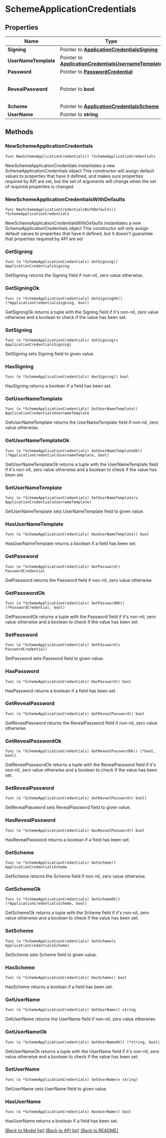 # SchemeApplicationCredentials

## Properties

Name | Type | Description | Notes
------------ | ------------- | ------------- | -------------
**Signing** | Pointer to [**ApplicationCredentialsSigning**](ApplicationCredentialsSigning.md) |  | [optional] 
**UserNameTemplate** | Pointer to [**ApplicationCredentialsUsernameTemplate**](ApplicationCredentialsUsernameTemplate.md) |  | [optional] 
**Password** | Pointer to [**PasswordCredential**](PasswordCredential.md) |  | [optional] 
**RevealPassword** | Pointer to **bool** | Allow users to securely see their password | [optional] 
**Scheme** | Pointer to [**ApplicationCredentialsScheme**](ApplicationCredentialsScheme.md) |  | [optional] 
**UserName** | Pointer to **string** |  | [optional] 

## Methods

### NewSchemeApplicationCredentials

`func NewSchemeApplicationCredentials() *SchemeApplicationCredentials`

NewSchemeApplicationCredentials instantiates a new SchemeApplicationCredentials object
This constructor will assign default values to properties that have it defined,
and makes sure properties required by API are set, but the set of arguments
will change when the set of required properties is changed

### NewSchemeApplicationCredentialsWithDefaults

`func NewSchemeApplicationCredentialsWithDefaults() *SchemeApplicationCredentials`

NewSchemeApplicationCredentialsWithDefaults instantiates a new SchemeApplicationCredentials object
This constructor will only assign default values to properties that have it defined,
but it doesn't guarantee that properties required by API are set

### GetSigning

`func (o *SchemeApplicationCredentials) GetSigning() ApplicationCredentialsSigning`

GetSigning returns the Signing field if non-nil, zero value otherwise.

### GetSigningOk

`func (o *SchemeApplicationCredentials) GetSigningOk() (*ApplicationCredentialsSigning, bool)`

GetSigningOk returns a tuple with the Signing field if it's non-nil, zero value otherwise
and a boolean to check if the value has been set.

### SetSigning

`func (o *SchemeApplicationCredentials) SetSigning(v ApplicationCredentialsSigning)`

SetSigning sets Signing field to given value.

### HasSigning

`func (o *SchemeApplicationCredentials) HasSigning() bool`

HasSigning returns a boolean if a field has been set.

### GetUserNameTemplate

`func (o *SchemeApplicationCredentials) GetUserNameTemplate() ApplicationCredentialsUsernameTemplate`

GetUserNameTemplate returns the UserNameTemplate field if non-nil, zero value otherwise.

### GetUserNameTemplateOk

`func (o *SchemeApplicationCredentials) GetUserNameTemplateOk() (*ApplicationCredentialsUsernameTemplate, bool)`

GetUserNameTemplateOk returns a tuple with the UserNameTemplate field if it's non-nil, zero value otherwise
and a boolean to check if the value has been set.

### SetUserNameTemplate

`func (o *SchemeApplicationCredentials) SetUserNameTemplate(v ApplicationCredentialsUsernameTemplate)`

SetUserNameTemplate sets UserNameTemplate field to given value.

### HasUserNameTemplate

`func (o *SchemeApplicationCredentials) HasUserNameTemplate() bool`

HasUserNameTemplate returns a boolean if a field has been set.

### GetPassword

`func (o *SchemeApplicationCredentials) GetPassword() PasswordCredential`

GetPassword returns the Password field if non-nil, zero value otherwise.

### GetPasswordOk

`func (o *SchemeApplicationCredentials) GetPasswordOk() (*PasswordCredential, bool)`

GetPasswordOk returns a tuple with the Password field if it's non-nil, zero value otherwise
and a boolean to check if the value has been set.

### SetPassword

`func (o *SchemeApplicationCredentials) SetPassword(v PasswordCredential)`

SetPassword sets Password field to given value.

### HasPassword

`func (o *SchemeApplicationCredentials) HasPassword() bool`

HasPassword returns a boolean if a field has been set.

### GetRevealPassword

`func (o *SchemeApplicationCredentials) GetRevealPassword() bool`

GetRevealPassword returns the RevealPassword field if non-nil, zero value otherwise.

### GetRevealPasswordOk

`func (o *SchemeApplicationCredentials) GetRevealPasswordOk() (*bool, bool)`

GetRevealPasswordOk returns a tuple with the RevealPassword field if it's non-nil, zero value otherwise
and a boolean to check if the value has been set.

### SetRevealPassword

`func (o *SchemeApplicationCredentials) SetRevealPassword(v bool)`

SetRevealPassword sets RevealPassword field to given value.

### HasRevealPassword

`func (o *SchemeApplicationCredentials) HasRevealPassword() bool`

HasRevealPassword returns a boolean if a field has been set.

### GetScheme

`func (o *SchemeApplicationCredentials) GetScheme() ApplicationCredentialsScheme`

GetScheme returns the Scheme field if non-nil, zero value otherwise.

### GetSchemeOk

`func (o *SchemeApplicationCredentials) GetSchemeOk() (*ApplicationCredentialsScheme, bool)`

GetSchemeOk returns a tuple with the Scheme field if it's non-nil, zero value otherwise
and a boolean to check if the value has been set.

### SetScheme

`func (o *SchemeApplicationCredentials) SetScheme(v ApplicationCredentialsScheme)`

SetScheme sets Scheme field to given value.

### HasScheme

`func (o *SchemeApplicationCredentials) HasScheme() bool`

HasScheme returns a boolean if a field has been set.

### GetUserName

`func (o *SchemeApplicationCredentials) GetUserName() string`

GetUserName returns the UserName field if non-nil, zero value otherwise.

### GetUserNameOk

`func (o *SchemeApplicationCredentials) GetUserNameOk() (*string, bool)`

GetUserNameOk returns a tuple with the UserName field if it's non-nil, zero value otherwise
and a boolean to check if the value has been set.

### SetUserName

`func (o *SchemeApplicationCredentials) SetUserName(v string)`

SetUserName sets UserName field to given value.

### HasUserName

`func (o *SchemeApplicationCredentials) HasUserName() bool`

HasUserName returns a boolean if a field has been set.


[[Back to Model list]](../README.md#documentation-for-models) [[Back to API list]](../README.md#documentation-for-api-endpoints) [[Back to README]](../README.md)


